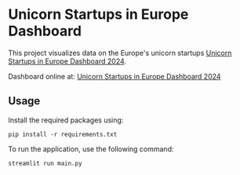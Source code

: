 # Unicorn Startups in Europe Dashboard

This project visualizes data on the Europe's unicorn startups [Unicorn Startups in Europe Dashboard 2024](https://pitchbook.com/news/articles/unicorn-startups-list-trends).

Dashboard online at: [Unicorn Startups in Europe Dashboard 2024](https://unicorns-pitchbook-dashboard.streamlit.app/)

## Usage

Install the required packages using:

```
pip install -r requirements.txt
```


To run the application, use the following command:
  
```
streamlit run main.py
```